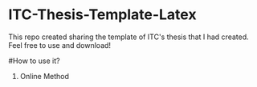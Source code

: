 # ITC-Thesis-Template-Latex
This repo created sharing the template of ITC's thesis that I had created. Feel free to use and download!

#How to use it?
1. Online Method
